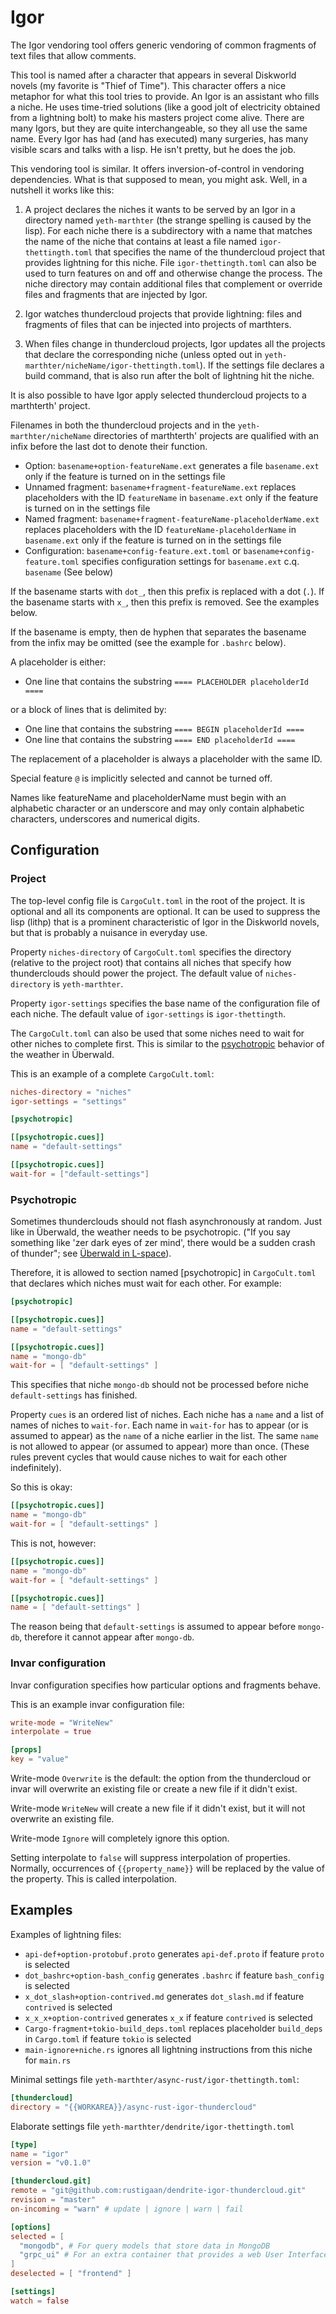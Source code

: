 # Igor

The Igor vendoring tool offers generic vendoring of common fragments of text files that allow comments.

This tool is named after a character that appears in several Diskworld novels (my favorite is "Thief of Time"). This character offers a nice metaphor for what this tool tries to provide.
An Igor is an assistant who fills a niche. He uses time-tried solutions (like a good jolt of electricity obtained from a lightning bolt) to make his masters project come alive. There are many Igors, but they are quite interchangeable, so they all use the same name.
Every Igor has had (and has executed) many surgeries, has many visible scars and talks with a lisp. He isn't pretty, but he does the job.

This vendoring tool is similar. It offers inversion-of-control in vendoring dependencies. What is that supposed to mean, you might ask. Well, in a nutshell it works like this:

1. A project declares the niches it wants to be served by an Igor in a directory named `yeth-marthter` (the strange spelling is caused by the lisp). For each niche there is a subdirectory with a name that matches the name of the niche that contains at least a file named `igor-thettingth.toml` that specifies the name of the thundercloud project that provides lightning for this niche. File `igor-thettingth.toml` can also be used to turn features on and off and otherwise change the process. The niche directory may contain additional files that complement or override files and fragments that are injected by Igor.

2. Igor watches thundercloud projects that provide lightning: files and fragments of files that can be injected into projects of marthters.

3. When files change in thundercloud projects, Igor updates all the projects that declare the corresponding niche (unless opted out in `yeth-marthter/nicheName/igor-thettingth.toml`). If the settings file declares a build command, that is also run after the bolt of lightning hit the niche.

It is also possible to have Igor apply selected thundercloud projects to a marthterth' project.

Filenames in both the thundercloud projects and in the `yeth-marthter/nicheName` directories of marthterth' projects are qualified with an infix before the last dot to denote their function.

* Option: `basename+option-featureName.ext` generates a file `basename.ext` only if the feature is turned on in the settings file
* Unnamed fragment: `basename+fragment-featureName.ext` replaces placeholders with the ID `featureName` in `basename.ext` only if the feature is turned on in the settings file
* Named fragment: `basename+fragment-featureName-placeholderName.ext` replaces placeholders with the ID `featureName-placeholderName` in `basename.ext` only if the feature is turned on in the settings file
* Configuration: `basename+config-feature.ext.toml` or `basename+config-feature.toml` specifies configuration settings for `basename.ext` c.q. `basename` (See below)

If the basename starts with `dot_`, then this prefix is replaced with a dot (`.`). If the basename starts with `x_`, then this prefix is removed. See the examples below.

If the basename is empty, then de hyphen that separates the basename from the infix may be omitted (see the example for `.bashrc` below).

A placeholder is either:

* One line that contains the substring `==== PLACEHOLDER placeholderId ====`

or a block of lines that is delimited by:

* One line that contains the substring `==== BEGIN placeholderId ====`
* One line that contains the substring `==== END placeholderId ====`

The replacement of a placeholder is always a placeholder with the same ID.

Special feature `@` is implicitly selected and cannot be turned off.

Names like featureName and placeholderName must begin with an alphabetic character or an underscore and may only contain alphabetic characters, underscores and numerical digits.

## Configuration

### Project

The top-level config file is `CargoCult.toml` in the root of the project. It is optional and all its components are optional. It can be used to suppress the lisp (lithp) that is a prominent characteristic of Igor in the Diskworld novels, but that is probably a nuisance in everyday use.

Property `niches-directory` of `CargoCult.toml` specifies the directory (relative to the project root) that contains all niches that specify how thunderclouds should power the project. The default value of `niches-directory` is `yeth-marthter`.

Property `igor-settings` specifies the base name of the configuration file of each niche. The default value of `igor-settings` is `igor-thettingth`.

The `CargoCult.toml` can also be used that some niches need to wait for other niches to complete first. This is similar to the [psychotropic](#psychotropic) behavior of the weather in Überwald.

This is an example of a complete `CargoCult.toml`:
```toml
niches-directory = "niches"
igor-settings = "settings"

[psychotropic]

[[psychotropic.cues]]
name = "default-settings"

[[psychotropic.cues]]
wait-for = ["default-settings"]
```

### Psychotropic

Sometimes thunderclouds should not flash asynchronously at random. Just like in Überwald, the weather needs to be psychotropic. ("If you say something like 'zer dark eyes of zer mind', there would be a sudden crash of thunder"; see [Überwald in L-space](https://wiki.lspace.org/%C3%9Cberwald)).

Therefore, it is allowed to section named [psychotropic] in `CargoCult.toml` that declares which niches must wait for each other. For example:

```toml
[psychotropic]

[[psychotropic.cues]]
name = "default-settings"

[[psychotropic.cues]]
name = "mongo-db"
wait-for = [ "default-settings" ]
```

This specifies that niche `mongo-db` should not be processed before niche `default-settings` has finished.

Property `cues` is an ordered list of niches. Each niche has a `name` and a list of names of niches to `wait-for`. Each name in `wait-for` has to appear (or is assumed to appear) as the `name` of a niche earlier in the list. The same `name` is not allowed to appear (or assumed to appear) more than once. (These rules prevent cycles that would cause niches to wait for each other indefinitely).

So this is okay:

```toml
[[psychotropic.cues]]
name = "mongo-db"
wait-for = [ "default-settings" ]
```

This is not, however:

```toml
[[psychotropic.cues]]
name = "mongo-db"
wait-for = [ "default-settings" ]

[[psychotropic.cues]]
name = [ "default-settings" ]
```

The reason being that `default-settings` is assumed to appear before `mongo-db`, therefore it cannot appear after `mongo-db`.

### Invar configuration

Invar configuration specifies how particular options and fragments behave.

This is an example invar configuration file:

```toml
write-mode = "WriteNew"
interpolate = true

[props]
key = "value"
```

Write-mode `Overwrite` is the default: the option from the thundercloud or invar will overwrite an existing file or create a new file if it didn't exist.

Write-mode `WriteNew` will create a new file if it didn't exist, but it will not overwrite an existing file.

Write-mode `Ignore` will completely ignore this option.

Setting interpolate to `false` will suppress interpolation of properties. Normally, occurrences of `{{property_name}}` will be replaced by the value of the property. This is called interpolation.

## Examples

Examples of lightning files:

* `api-def+option-protobuf.proto` generates `api-def.proto` if feature `proto` is selected
* `dot_bashrc+option-bash_config` generates `.bashrc` if feature `bash_config` is selected
* `x_dot_slash+option-contrived.md` generates `dot_slash.md` if feature `contrived` is selected
* `x_x_x+option-contrived` generates `x_x` if feature `contrived` is selected
* `Cargo-fragment+tokio-build_deps.toml` replaces placeholder `build_deps` in `Cargo.toml` if feature `tokio` is selected
* `main-ignore+niche.rs` ignores all lightning instructions from this niche for `main.rs`

Minimal settings file `yeth-marthter/async-rust/igor-thettingth.toml`:
```toml
[thundercloud]
directory = "{{WORKAREA}}/async-rust-igor-thundercloud"
```

Elaborate settings file `yeth-marthter/dendrite/igor-thettingth.toml`
```toml
[type]
name = "igor"
version = "v0.1.0"

[thundercloud.git]
remote = "git@github.com:rustigaan/dendrite-igor-thundercloud.git"
revision = "master"
on-incoming = "warn" # update | ignore | warn | fail

[options]
selected = [
  "mongodb", # For query models that store data in MongoDB
  "grpc_ui" # For an extra container that provides a web User Interface to call the gRPC backend
]
deselected = [ "frontend" ]

[settings]
watch = false
```
